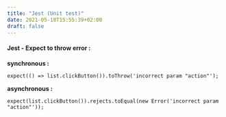 ```yaml
---
title: "Jest (Unit test)"
date: 2021-05-18T15:55:39+02:00
draft: false
---
```


#### Jest - Expect to throw error : 

**synchronous :**

```
expect(() => list.clickButton()).toThrow('incorrect param "action"');
```

**asynchronous :**
```
expect(list.clickButton()).rejects.toEqual(new Error('incorrect param "action"'));
```